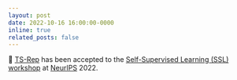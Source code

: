 ```yaml
---
layout: post
date: 2022-10-16 16:00:00-0000
inline: true
related_posts: false
---
```

📄 <a href="https://pratiksomaiya.in/projects/TS-Rep/" target="blank">TS-Rep</a> has been accepted to the <a href="https://sslneurips22.github.io/" target="blank">Self-Supervised Learning (SSL) workshop</a> at <a href="https://neurips.cc/" target="blank"> NeurIPS</a> 2022.
